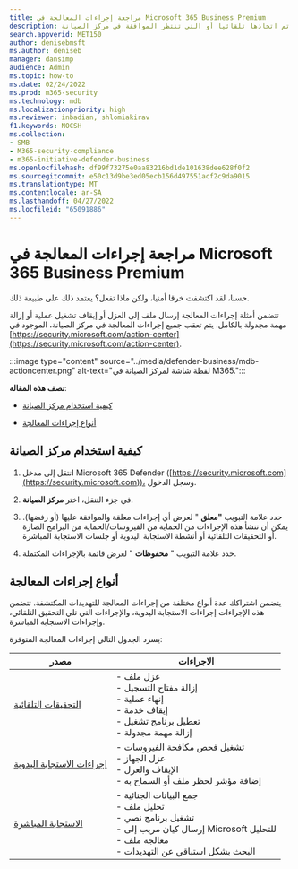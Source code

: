 ```yaml
---
title: مراجعة إجراءات المعالجة في Microsoft 365 Business Premium
description: تعرف على كيفية عرض المعالجة التي تم اتخاذها تلقائيا أو التي تنتظر الموافقة في مركز الصيانة
search.appverid: MET150
author: denisebmsft
ms.author: deniseb
manager: dansimp
audience: Admin
ms.topic: how-to
ms.date: 02/24/2022
ms.prod: m365-security
ms.technology: mdb
ms.localizationpriority: high
ms.reviewer: inbadian, shlomiakirav
f1.keywords: NOCSH
ms.collection:
- SMB
- M365-security-compliance
- m365-initiative-defender-business
ms.openlocfilehash: df99f73275e0aa83216bd1de101638dee628f0f2
ms.sourcegitcommit: e50c13d9be3ed05ecb156d497551acf2c9da9015
ms.translationtype: MT
ms.contentlocale: ar-SA
ms.lasthandoff: 04/27/2022
ms.locfileid: "65091886"
---
```

# <a name="review-remediation-actions-in-microsoft-365-business-premium"></a>مراجعة إجراءات المعالجة في Microsoft 365 Business Premium

حسنا، لقد اكتشفت خرقا أمنيا، ولكن ماذا تفعل؟ يعتمد ذلك على طبيعة ذلك. 

تتضمن أمثلة إجراءات المعالجة إرسال ملف إلى العزل أو إيقاف تشغيل عملية أو إزالة مهمة مجدولة بالكامل. يتم تعقب جميع إجراءات المعالجة في مركز الصيانة، الموجود في [https://security.microsoft.com/action-center](https://security.microsoft.com/action-center).

:::image type="content" source="../media/defender-business/mdb-actioncenter.png" alt-text="لقطة شاشة لمركز الصيانة في M365.":::

**تصف هذه المقالة**:

- [كيفية استخدام مركز الصيانة](#how-to-use-your-action-center)

- [أنواع إجراءات المعالجة](#types-of-remediation-actions)


## <a name="how-to-use-your-action-center"></a>كيفية استخدام مركز الصيانة

1. انتقل إلى مدخل Microsoft 365 Defender ([https://security.microsoft.com](https://security.microsoft.com))، وسجل الدخول.

2. في جزء التنقل، اختر **مركز الصيانة**.

3. حدد علامة التبويب **"معلق** " لعرض أي إجراءات معلقة والموافقة عليها (أو رفضها). يمكن أن تنشأ هذه الإجراءات من الحماية من الفيروسات/الحماية من البرامج الضارة أو التحقيقات التلقائية أو أنشطة الاستجابة اليدوية أو جلسات الاستجابة المباشرة.

4. حدد علامة التبويب " **محفوظات** " لعرض قائمة بالإجراءات المكتملة. 

## <a name="types-of-remediation-actions"></a>أنواع إجراءات المعالجة

يتضمن اشتراكك عدة أنواع مختلفة من إجراءات المعالجة للتهديدات المكتشفة. تتضمن هذه الإجراءات إجراءات الاستجابة اليدوية، والإجراءات التي تلي التحقيق التلقائي، وإجراءات الاستجابة المباشرة.

يسرد الجدول التالي إجراءات المعالجة المتوفرة:

| مصدر  | الاجراءات  |
|---------|---------|
| [التحقيقات التلقائية](../security/defender-endpoint/automated-investigations.md)      | - عزل ملف <br/>- إزالة مفتاح التسجيل <br/>- إنهاء عملية <br/>- إيقاف خدمة <br/>- تعطيل برنامج تشغيل <br/>- إزالة مهمة مجدولة        |
| [إجراءات الاستجابة اليدوية](../security/defender-endpoint/respond-machine-alerts.md)   | - تشغيل فحص مكافحة الفيروسات <br/>- عزل الجهاز <br/>- الإيقاف والعزل <br/>- إضافة مؤشر لحظر ملف أو السماح به       |
| [الاستجابة المباشرة](../security/defender-endpoint/live-response.md)   | - جمع البيانات الجنائية <br/>- تحليل ملف <br/>- تشغيل برنامج نصي <br/>- إرسال كيان مريب إلى Microsoft للتحليل <br/>- معالجة ملف <br/>- البحث بشكل استباقي عن التهديدات         |
